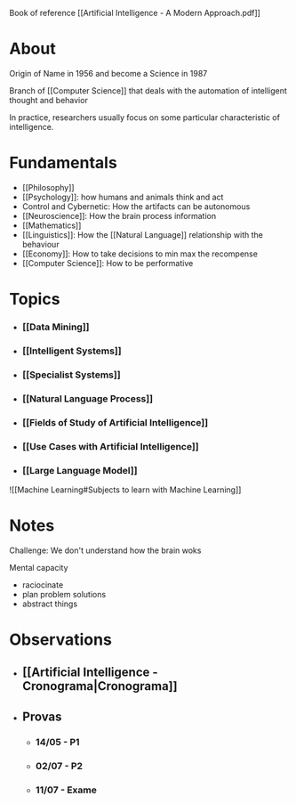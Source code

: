 Book of reference [[Artificial Intelligence - A Modern Approach.pdf]]

# About

Origin of Name in 1956 and become a Science in 1987
  
Branch of [[Computer Science]] that deals with the automation of intelligent thought and behavior

In practice, researchers usually focus on some particular characteristic of intelligence.

# Fundamentals
- [[Philosophy]]
- [[Psychology]]: how humans and animals think and act
- Control and Cybernetic: How the artifacts can be autonomous
- [[Neuroscience]]: How the brain process information
- [[Mathematics]]
- [[Linguistics]]: How the [[Natural Language]] relationship with the behaviour
- [[Economy]]: How to take decisions to min max the recompense
- [[Computer Science]]: How to be performative

# Topics

- ### [[Data Mining]]
- ### [[Intelligent Systems]]
- ### [[Specialist Systems]]
- ### [[Natural Language Process]]
- ### [[Fields of Study of Artificial Intelligence]]
- ### [[Use Cases with Artificial Intelligence]]
- ### [[Large Language Model]]

 ![[Machine Learning#Subjects to learn with Machine Learning]]

# Notes

Challenge: We don't understand how the brain woks

Mental capacity
- raciocinate
- plan problem solutions
- abstract things 



# Observations

- ## [[Artificial Intelligence - Cronograma|Cronograma]]
- ## Provas
	- ### 14/05 - P1
	- ### 02/07 - P2
	- ### 11/07 - Exame
